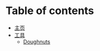 # Table of contents

* [主页](README.md)
* [工具](tools/README.md)
  * [Doughnuts](tools/doughnuts.md)

